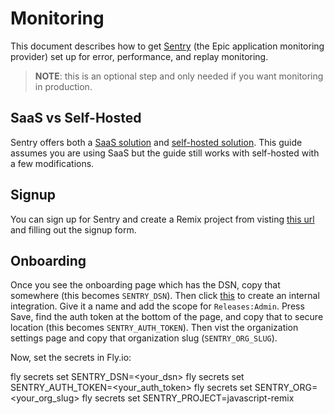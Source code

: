 # Monitoring

This document describes how to get [Sentry](https://sentry.io/) (the Epic application monitoring provider) set up for error, performance, and replay monitoring.

> **NOTE**: this is an optional step and only needed if you want monitoring in production.

## SaaS vs Self-Hosted

Sentry offers both a [SaaS solution](https://sentry.io/) and [self-hosted solution](https://develop.sentry.dev/self-hosted/). This guide assumes you are using SaaS but the guide still works with self-hosted with a few modifications.

## Signup

You can sign up for Sentry and create a Remix project from visting [this url](https://sentry.io/signup/?project_platform=javascript-remix) and filling out the signup form.


## Onboarding

Once you see the onboarding page which has the DSN, copy that somewhere (this becomes `SENTRY_DSN`). Then click [this](https://sentry.io/orgredirect/settings/:orgslug/developer-settings/new-internal/) to create an internal integration. Give it a name and add the scope for `Releases:Admin`. Press Save, find the auth token at the bottom of the page, and copy that to secure location (this becomes `SENTRY_AUTH_TOKEN`). Then vist the organization settings page and copy that organization slug (`SENTRY_ORG_SLUG`).

Now, set the secrets in Fly.io:

fly secrets set SENTRY_DSN=<your_dsn>
fly secrets set SENTRY_AUTH_TOKEN=<your_auth_token>
fly secrets set SENTRY_ORG=<your_org_slug>
fly secrets set SENTRY_PROJECT=javascript-remix